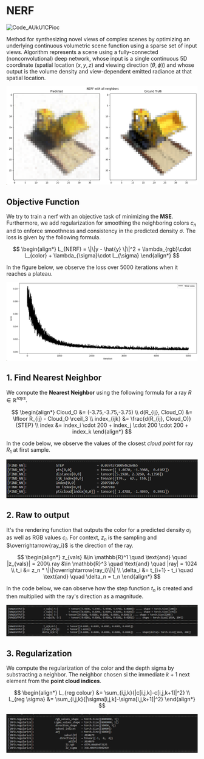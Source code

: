 # NERF

![Code_AUkU1CPioc](https://media.github.unibe.ch/user/294/files/e68a44c2-2ec0-4356-9c34-66d88f0dc2fd)


Method for synthesizing novel views of complex scenes by optimizing an underlying continuous volumetric scene function using a sparse set of input
views. Algorithm represents a scene using a fully-connected (nonconvolutional) deep network, whose input is a single continuous 5D coordinate (spatial location $(x, y, z)$ and viewing direction $(\theta, \phi)$) and whose
output is the volume density and view-dependent emitted radiance at
that spatial location.  

![Alt text](image-5.png)

## Objective Function
We try to train a nerf with an objective task of minimizing the **MSE**. Furthermore, we add regularization for smoothing the neighboring colors $c_n$ and to enforce smoothness and consistency in the predicted density $\sigma$. The loss is given by the following formula.  

$$
\begin{align*}
    L_{NERF} = \|\|y - \hat{y} \|\|^2 + \lambda_{rgb}\cdot L_{color} + \lambda_{\sigma}\cdot L_{\sigma} 
\end{align*}
$$  

In the figure below, we observe the loss over 5000 iterations when it reaches a plateau. 

![Alt text](image-3.png)

## 1. Find Nearest Neighbor
We compute the $\textbf{Nearest Neighbor}$ using the following formula for a ray $R \in \mathbb{R}^{rays}$.  

$$
\begin{align*}
    Cloud_O &= (-3.75,-3.75,-3.75) \\
    d(R_{ij}, Cloud_O) &= \lfloor R_{ij} - Cloud_O \rceil_3 \\ 
    index_{ijk} &= \frac{d(R_{ij}, Cloud_O)}{STEP} \\
    index &= index_i \cdot 200 + index_j \cdot 200 \cdot 200 + index_k 
\end{align*}
$$  

In the code below, we observe the values of the closest $\textit{cloud point}$ for ray $R_1$ at first sample.  

![Alt text](image.png)


## 2. Raw to output 
It's the rendering function that outputs the color for a predicted density $\sigma_i$ as well as RGB values $c_i$. For context, $z_n$ is the sampling and $\overrightarrow{ray_i}$ is the direction of the ray.  

$$
\begin{align*}
    z_{vals} &\in \mathbb{R}^1 \quad \text{and} \quad |z_{vals}| = 200\\
    ray &\in \mathbb{R}^3 \quad \text{and} \quad |ray| = 1024 \\ 
    t_i &= z_n * \|\|\overrightarrow{ray_i}\|\| \\
    \delta_i &= t_{i+1} - t_i \quad \text{and} \quad \delta_n = t_n 
\end{align*}
$$

In the code below, we can observe how the step function $t_n$ is created and then multiplied with the ray's direction as a magnitude.

![Alt text](image-1.png)

## 3. Regularization 

We compute the regularization of the color and the depth sigma by substracting a neighbor. The neighbor chosen si the immediate $k+1$ next element from the **point cloud indices**.   

$$
\begin{align*}
    L_{reg colour} &= \sum_{i,j,k}{|c[i,j,k]-c[i,j,k+1]|^2} \\    
    L_{reg \sigma} &= \sum_{i,j,k}{|\sigma[i,j,k]-\sigma[i,j,k+1]|^2}
\end{align*}
$$

![Alt text](image-2.png)
